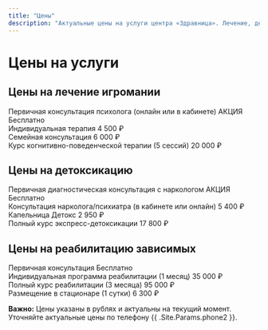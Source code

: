 ```yaml
---
title: "Цены"
description: "Актуальные цены на услуги центра «Здравница». Лечение, детокс и реабилитация."
---
```


<div class="container price-page">

<h1 class="section-title page-title">Цены на услуги</h1>

<div class="price-section">
  <h2>Цены на лечение игромании</h2>
  <div class="price-row">
    <span class="price-name">Первичная консультация психолога (онлайн или в кабинете) <span class="badge-promo">АКЦИЯ</span></span>
    <span class="price-dots"></span>
    <span class="price-value price-free">Бесплатно</span>
  </div>
  <div class="price-row">
    <span class="price-name">Индивидуальная терапия</span>
    <span class="price-dots"></span>
    <span class="price-value">4 500 ₽</span>
  </div>
  <div class="price-row">
    <span class="price-name">Семейная консультация</span>
    <span class="price-dots"></span>
    <span class="price-value">6 000 ₽</span>
  </div>
  <div class="price-row">
    <span class="price-name">Курс когнитивно-поведенческой терапии (5 сессий)</span>
    <span class="price-dots"></span>
    <span class="price-value">20 000 ₽</span>
  </div>
</div>

<div class="price-section">
  <h2>Цены на детоксикацию</h2>
  <div class="price-row">
    <span class="price-name">Первичная диагностическая консультация с наркологом <span class="badge-promo">АКЦИЯ</span></span>
    <span class="price-dots"></span>
    <span class="price-value price-free">Бесплатно</span>
  </div>
  <div class="price-row">
    <span class="price-name">Консультация нарколога/психиатра (в кабинете или онлайн)</span>
    <span class="price-dots"></span>
    <span class="price-value">5 400 ₽</span>
  </div>
  <div class="price-row">
    <span class="price-name">Капельница Детокс</span>
    <span class="price-dots"></span>
    <span class="price-value">2 950 ₽</span>
  </div>
  <div class="price-row">
    <span class="price-name">Полный курс экспресс-детоксикации</span>
    <span class="price-dots"></span>
    <span class="price-value">17 800 ₽</span>
  </div>
</div>

<div class="price-section">
  <h2>Цены на реабилитацию зависимых</h2>
  <div class="price-row">
    <span class="price-name">Первичная консультация</span>
    <span class="price-dots"></span>
    <span class="price-value price-free">Бесплатно</span>
  </div>
  <div class="price-row">
    <span class="price-name">Индивидуальная программа реабилитации (1 месяц)</span>
    <span class="price-dots"></span>
    <span class="price-value">35 000 ₽</span>
  </div>
  <div class="price-row">
    <span class="price-name">Полный курс реабилитации (3 месяца)</span>
    <span class="price-dots"></span>
    <span class="price-value">95 000 ₽</span>
  </div>
  <div class="price-row">
    <span class="price-name">Размещение в стационаре (1 сутки)</span>
    <span class="price-dots"></span>
    <span class="price-value">6 300 ₽</span>
  </div>
</div>

<p class="price-note"><strong>Важно:</strong> Цены указаны в рублях и актуальны на текущий момент. Уточняйте актуальные цены по телефону {{ .Site.Params.phone2 }}.</p>

</div>
